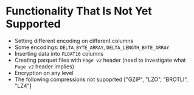 # Functionality That Is Not Yet Supported

- Setting different encoding on different columns
- Some encodings: `DELTA_BYTE_ARRAY`, `DELTA_LENGTH_BYTE_ARRAY`
- Inserting data into `FLOAT16` columns
- Creating parquet files with `Page v2` header (need to investigate what `Page v2` header implies)
- Encryption on any level
- The following compressions not supoprted ["GZIP", "LZO", "BROTLI", "LZ4"]
